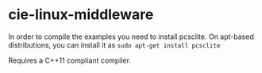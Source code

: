 # cie-linux-middleware

In order to compile the examples you need to install pcsclite.
On apt-based distributions, you can install it as
`sudo apt-get install pcsclite`

Requires a C++11 compliant compiler.
